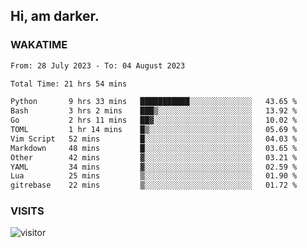 ## Hi, am darker.

### WAKATIME

<!--START_SECTION:waka-->

```txt
From: 28 July 2023 - To: 04 August 2023

Total Time: 21 hrs 54 mins

Python       9 hrs 33 mins   ███████████░░░░░░░░░░░░░░   43.65 %
Bash         3 hrs 2 mins    ███▒░░░░░░░░░░░░░░░░░░░░░   13.92 %
Go           2 hrs 11 mins   ██▓░░░░░░░░░░░░░░░░░░░░░░   10.02 %
TOML         1 hr 14 mins    █▒░░░░░░░░░░░░░░░░░░░░░░░   05.69 %
Vim Script   52 mins         █░░░░░░░░░░░░░░░░░░░░░░░░   04.03 %
Markdown     48 mins         █░░░░░░░░░░░░░░░░░░░░░░░░   03.65 %
Other        42 mins         ▓░░░░░░░░░░░░░░░░░░░░░░░░   03.21 %
YAML         34 mins         ▓░░░░░░░░░░░░░░░░░░░░░░░░   02.59 %
Lua          25 mins         ▒░░░░░░░░░░░░░░░░░░░░░░░░   01.90 %
gitrebase    22 mins         ▒░░░░░░░░░░░░░░░░░░░░░░░░   01.72 %
```

<!--END_SECTION:waka-->

### VISITS
<!-- i should probably build this when i will have some time -->
![visitor](https://profile-counter.glitch.me/sanix-darker/count.svg)
